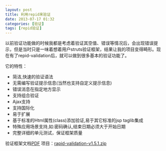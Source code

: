 ```yaml
---
layout: post
title: 利用repid来验证
date: 2013-07-17 01:32
categories: [验证]
tags: [repid验证]
---
```

以前验证功能做的时候我都是考虑着验证其空值、错误等情况后，会出现错误提示，但是当时只是一味着想着用户struts验证框架，结果让我的项目变得畸形。现在有了repid-validation后，就可以做到很多基本的验证功能了。

它的特性：

- 简洁,快速的验证语法
- 无需编写验证提示信息(当然也支持自定义提示信息)
- 错误消息在指定地方显示
- 支持组合验证
- Ajax支持
- 支持国际化
- 易于扩展
- 基于标准的Html属性(class)添加验证,易于其它标准的jsp taglib集成
- 特殊应用场景支持,如:密码确认,结束日期必须大于开始日期
- 完整详细的单元测试，保证框架质量


验证框架文档[PDF](http://dl2.iteye.com/upload/attachment/0028/4094/c9da572a-8aa0-325c-8dfe-d859f27aa56b.pdf)
项目：[rapid-validation-v1.5.1.zip](http://dl.iteye.com/topics/download/d1947f58-4340-3e4f-a04f-f85f9963a122)
[](http://dl2.iteye.com/upload/attachment/0028/4094/c9da572a-8aa0-325c-8dfe-d859f27aa56b.pdf)
